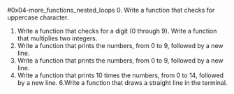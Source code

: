 #0x04-more_functions_nested_loops
0. Write a function that checks for uppercase character.
1. Write a function that checks for a digit (0 through 9).
Write a function that multiplies two integers.
3. Write a function that prints the numbers, from 0 to 9, followed by a new line.
4. Write a function that prints the numbers, from 0 to 9, followed by a new line.
5. Write a function that prints 10 times the numbers, from 0 to 14, followed by a new line.
6.Write a function that draws a straight line in the terminal.
